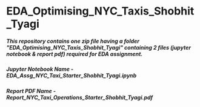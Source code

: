 # EDA_Optimising_NYC_Taxis_Shobhit_Tyagi
##### This repository contains one zip file having a folder "EDA_Optimising_NYC_Taxis_Shobhit_Tyagi" containing 2 files (jupyter notebook & report pdf) required for EDA assignment.
##### Jupyter Notebook Name - EDA_Assg_NYC_Taxi_Starter_Shobhit_Tyagi.ipynb
##### Report PDF Name - Report_NYC_Taxi_Operations_Starter_Shobhit_Tyagi.pdf
